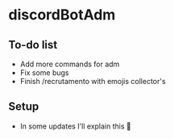 # discordBotAdm

## To-do list
- Add more commands for adm
- Fix some bugs
- Finish /recrutamento with emojis collector's

## Setup
- In some updates I'll explain this 🎲
